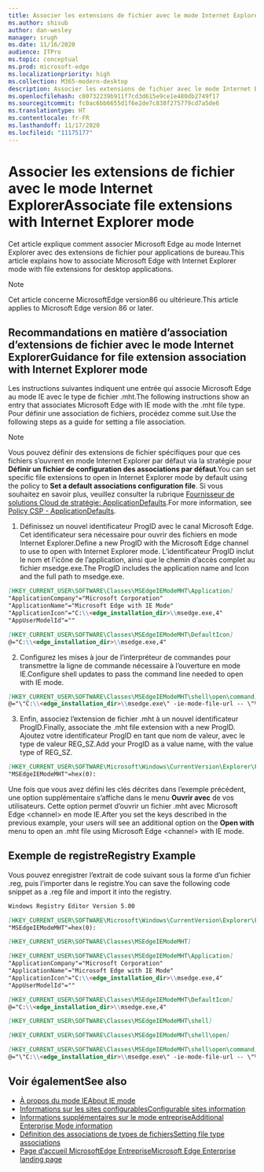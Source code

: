 ```yaml
---
title: Associer les extensions de fichier avec le mode Internet Explorer
ms.author: shisub
author: dan-wesley
manager: srugh
ms.date: 11/16/2020
audience: ITPro
ms.topic: conceptual
ms.prod: microsoft-edge
ms.localizationpriority: high
ms.collection: M365-modern-desktop
description: Associer les extensions de fichier avec le mode Internet Explorer
ms.openlocfilehash: c80732239b911f7cd3d615e9ce1e480db2749f17
ms.sourcegitcommit: fc0ac6bb6655d1f6e2de7c838f275779cd7a5de6
ms.translationtype: HT
ms.contentlocale: fr-FR
ms.lasthandoff: 11/17/2020
ms.locfileid: "11175177"
---
```

# <span data-ttu-id="f5230-103">Associer les extensions de fichier avec le mode Internet Explorer</span><span class="sxs-lookup"><span data-stu-id="f5230-103">Associate file extensions with Internet Explorer mode</span></span>

<span data-ttu-id="f5230-104">Cet article explique comment associer Microsoft Edge au mode Internet Explorer avec des extensions de fichier pour applications de bureau.</span><span class="sxs-lookup"><span data-stu-id="f5230-104">This article explains how to associate Microsoft Edge with Internet Explorer mode with file extensions for desktop applications.</span></span>

> [!NOTE]
> <span data-ttu-id="f5230-105">Cet article concerne MicrosoftEdge version86 ou ultérieure.</span><span class="sxs-lookup"><span data-stu-id="f5230-105">This article applies to Microsoft Edge version 86 or later.</span></span>

## <span data-ttu-id="f5230-106">Recommandations en matière d’association d’extensions de fichier avec le mode Internet Explorer</span><span class="sxs-lookup"><span data-stu-id="f5230-106">Guidance for file extension association with Internet Explorer mode</span></span>

<span data-ttu-id="f5230-107">Les instructions suivantes indiquent une entrée qui associe Microsoft Edge au mode IE avec le type de fichier .mht.</span><span class="sxs-lookup"><span data-stu-id="f5230-107">The following instructions show an entry that associates Microsoft Edge with IE mode with the .mht file type.</span></span> <span data-ttu-id="f5230-108">Pour définir une association de fichiers, procédez comme suit.</span><span class="sxs-lookup"><span data-stu-id="f5230-108">Use the following steps as a guide for setting a file association.</span></span>

> [!NOTE]
> <span data-ttu-id="f5230-109">Vous pouvez définir des extensions de fichier spécifiques pour que ces fichiers s’ouvrent en mode Internet Explorer par défaut via la stratégie pour **Définir un fichier de configuration des associations par défaut**.</span><span class="sxs-lookup"><span data-stu-id="f5230-109">You can set specific file extensions to open in Internet Explorer mode by default using the policy to **Set a default associations configuration file**.</span></span> <span data-ttu-id="f5230-110">Si vous souhaitez en savoir plus, veuillez consulter la rubrique [Fournisseur de solutions Cloud de stratégie: ApplicationDefaults](https://docs.microsoft.com/windows/client-management/mdm/policy-csp-applicationdefaults#applicationdefaults-defaultassociationsconfiguration).</span><span class="sxs-lookup"><span data-stu-id="f5230-110">For more information, see [Policy CSP - ApplicationDefaults](https://docs.microsoft.com/windows/client-management/mdm/policy-csp-applicationdefaults#applicationdefaults-defaultassociationsconfiguration).</span></span>

1. <span data-ttu-id="f5230-111">Définissez un nouvel identificateur ProgID avec le canal Microsoft Edge. Cet identificateur sera nécessaire pour ouvrir des fichiers en mode Internet Explorer.</span><span class="sxs-lookup"><span data-stu-id="f5230-111">Define a new ProgID with the Microsoft Edge channel to use to open with Internet Explorer mode.</span></span> <span data-ttu-id="f5230-112">L’identificateur ProgID inclut le nom et l’icône de l’application, ainsi que le chemin d’accès complet au fichier msedge.exe.</span><span class="sxs-lookup"><span data-stu-id="f5230-112">The ProgID includes the application name and Icon and the full path to msedge.exe.</span></span>

```markdown
[HKEY_CURRENT_USER\SOFTWARE\Classes\MSEdgeIEModeMHT\Application]
"ApplicationCompany"="Microsoft Corporation"
"ApplicationName"="Microsoft Edge with IE Mode"
"ApplicationIcon"="C:\\<edge_installation_dir>\\msedge.exe,4"
"AppUserModelId"=""
```

```markdown
[HKEY_CURRENT_USER\SOFTWARE\Classes\MSEdgeIEModeMHT\DefaultIcon]
@="C:\\<edge_installation_dir>\\msedge.exe,4"
```

2. <span data-ttu-id="f5230-113">Configurez les mises à jour de l’interpréteur de commandes pour transmettre la ligne de commande nécessaire à l’ouverture en mode IE.</span><span class="sxs-lookup"><span data-stu-id="f5230-113">Configure shell updates to pass the command line needed to open with IE mode.</span></span>

```markdown
[HKEY_CURRENT_USER\SOFTWARE\Classes\MSEdgeIEModeMHT\shell\open\command]
@="\"C:\\<edge_installation_dir>\\msedge.exe\" -ie-mode-file-url -- \"%1\""
```

3. <span data-ttu-id="f5230-114">Enfin, associez l’extension de fichier .mht à un nouvel identificateur ProgID.</span><span class="sxs-lookup"><span data-stu-id="f5230-114">Finally, associate the .mht file extension with a new ProgID.</span></span> <span data-ttu-id="f5230-115">Ajoutez votre identificateur ProgID en tant que nom de valeur, avec le type de valeur REG_SZ.</span><span class="sxs-lookup"><span data-stu-id="f5230-115">Add your ProgID as a value name, with the value type of REG_SZ.</span></span>

```markdown
[HKEY_CURRENT_USER\SOFTWARE\Microsoft\Windows\CurrentVersion\Explorer\FileExts\.mht\OpenWithProgids]
"MSEdgeIEModeMHT"=hex(0):
```

<span data-ttu-id="f5230-116">Une fois que vous avez défini les clés décrites dans l’exemple précédent, une option supplémentaire s’affiche dans le menu **Ouvrir avec** de vos utilisateurs. Cette option permet d’ouvrir un fichier .mht avec Microsoft Edge \<channel\> en mode IE.</span><span class="sxs-lookup"><span data-stu-id="f5230-116">After you set the keys described in the previous example, your users will see an additional option on the **Open with** menu to open an .mht file using Microsoft Edge \<channel\> with IE mode.</span></span>

## <span data-ttu-id="f5230-117">Exemple de registre</span><span class="sxs-lookup"><span data-stu-id="f5230-117">Registry Example</span></span>

<span data-ttu-id="f5230-118">Vous pouvez enregistrer l’extrait de code suivant sous la forme d’un fichier .reg, puis l’importer dans le registre.</span><span class="sxs-lookup"><span data-stu-id="f5230-118">You can save the following code snippet as a .reg file and import it into the registry.</span></span>

```markdown
Windows Registry Editor Version 5.00

[HKEY_CURRENT_USER\SOFTWARE\Microsoft\Windows\CurrentVersion\Explorer\FileExts\.mht\OpenWithProgids]
"MSEdgeIEModeMHT"=hex(0):

[HKEY_CURRENT_USER\SOFTWARE\Classes\MSEdgeIEModeMHT]

[HKEY_CURRENT_USER\SOFTWARE\Classes\MSEdgeIEModeMHT\Application]
"ApplicationCompany"="Microsoft Corporation"
"ApplicationName"="Microsoft Edge with IE Mode"
"ApplicationIcon"="C:\\<edge_installation_dir>\\msedge.exe,4"
"AppUserModelId"=""

[HKEY_CURRENT_USER\SOFTWARE\Classes\MSEdgeIEModeMHT\DefaultIcon]
@="C:\\<edge_installation_dir>\\msedge.exe,4"

[HKEY_CURRENT_USER\SOFTWARE\Classes\MSEdgeIEModeMHT\shell]

[HKEY_CURRENT_USER\SOFTWARE\Classes\MSEdgeIEModeMHT\shell\open]

[HKEY_CURRENT_USER\SOFTWARE\Classes\MSEdgeIEModeMHT\shell\open\command]
@="\"C:\\<edge_installation_dir>\\msedge.exe\" -ie-mode-file-url -- \"%1\""

```

## <span data-ttu-id="f5230-119">Voir également</span><span class="sxs-lookup"><span data-stu-id="f5230-119">See also</span></span>

- [<span data-ttu-id="f5230-120">À propos du mode IE</span><span class="sxs-lookup"><span data-stu-id="f5230-120">About IE mode</span></span>](https://docs.microsoft.com/deployedge/edge-ie-mode)
- [<span data-ttu-id="f5230-121">Informations sur les sites configurables</span><span class="sxs-lookup"><span data-stu-id="f5230-121">Configurable sites information</span></span>](https://docs.microsoft.com/deployedge/edge-learnmore-configurable-sites-ie-mode)
- [<span data-ttu-id="f5230-122">Informations supplémentaires sur le mode entreprise</span><span class="sxs-lookup"><span data-stu-id="f5230-122">Additional Enterprise Mode information</span></span>](https://docs.microsoft.com/internet-explorer/ie11-deploy-guide/enterprise-mode-overview-for-ie11)
- [<span data-ttu-id="f5230-123">Définition des associations de types de fichiers</span><span class="sxs-lookup"><span data-stu-id="f5230-123">Setting file type associations</span></span>](https://docs.microsoft.com/windows/win32/shell/fa-file-types)
- [<span data-ttu-id="f5230-124">Page d’accueil MicrosoftEdge Entreprise</span><span class="sxs-lookup"><span data-stu-id="f5230-124">Microsoft Edge Enterprise landing page</span></span>](https://aka.ms/EdgeEnterprise)
